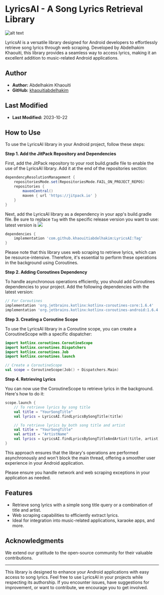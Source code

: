 # LyricsAI - A Song Lyrics Retrieval Library

![alt text](https://github.com/khaouitiabdelhakim/LyricsAI/LyricsAI.png)

LyricsAI is a versatile library designed for Android developers to effortlessly retrieve song lyrics through web scraping. Developed by Abdelhakim Khaouiti, this library provides a seamless way to access lyrics, making it an excellent addition to music-related Android applications.

## Author

- **Author:** Abdelhakim Khaouiti
- **GitHub:** [khaouitiabdelhakim](https://github.com/khaouitiabdelhakim)

## Last Modified

- **Last Modified:** 2023-10-22



## How to Use
To use the LyricsAI library in your Android project, follow these steps:

**Step 1. Add the JitPack Repository and Dependencies**

First, add the JitPack repository to your root build.gradle file to enable the use of the LyricsAI library. Add it at the end of the repositories section:

```groovy
dependencyResolutionManagement {
    repositoriesMode.set(RepositoriesMode.FAIL_ON_PROJECT_REPOS)
    repositories {
        mavenCentral()
        maven { url 'https://jitpack.io' }
    }
}
```

Next, add the LyricsAI library as a dependency in your app's build.gradle file. Be sure to replace `Tag` with the specific release version you want to use:
latest version is [![](https://jitpack.io/v/khaouitiabdelhakim/LyricsAI.svg)](https://jitpack.io/#khaouitiabdelhakim/LyricsAI)

```groovy
dependencies {
    implementation 'com.github.khaouitiabdelhakim:LyricsAI:Tag'
}
```

Please note that this library uses web scraping to retrieve lyrics, which can be resource-intensive. Therefore, it's essential to perform these operations in the background using Coroutines.

**Step 2. Adding Coroutines Dependency**

To handle asynchronous operations efficiently, you should add Coroutines dependencies to your project. Add the following dependencies with the latest version:

```groovy
// For Coroutines
implementation 'org.jetbrains.kotlinx:kotlinx-coroutines-core:1.6.4'
implementation 'org.jetbrains.kotlinx:kotlinx-coroutines-android:1.6.4'
```

**Step 3. Creating a Coroutine Scope**

To use the LyricsAI library in a Coroutine scope, you can create a CoroutineScope with a specific dispatcher:

```kotlin
import kotlinx.coroutines.CoroutineScope
import kotlinx.coroutines.Dispatchers
import kotlinx.coroutines.Job
import kotlinx.coroutines.launch

// Create a CoroutineScope
val scope = CoroutineScope(Job() + Dispatchers.Main)
```

**Step 4. Retrieving Lyrics**

You can now use the CoroutineScope to retrieve lyrics in the background. Here's how to do it:

```kotlin
scope.launch {
    // To retrieve lyrics by song title
    val title = "YourSongTitle"
    val lyrics = LyricsAI.findLyricsBySongTitle(title)

    // To retrieve lyrics by both song title and artist
    val title = "YourSongTitle"
    val artist = "ArtistName"
    val lyrics = LyricsAI.findLyricsBySongTitleAndArtist(title, artist)
}
```

This approach ensures that the library's operations are performed asynchronously and won't block the main thread, offering a smoother user experience in your Android application.


Please ensure you handle network and web scraping exceptions in your application as needed.

## Features

- Retrieve song lyrics with a simple song title query or a combination of title and artist.
- Web scraping capabilities to efficiently extract lyrics.
- Ideal for integration into music-related applications, karaoke apps, and more.


## Acknowledgments

We extend our gratitude to the open-source community for their valuable contributions.

---

This library is designed to enhance your Android applications with easy access to song lyrics. Feel free to use LyricsAI in your projects while respecting its authorship. If you encounter issues, have suggestions for improvement, or want to contribute, we encourage you to get involved.



